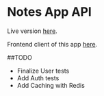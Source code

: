 # Notes App API

Live version [here](https://reta-notes-api.herokuapp.com/api-docs/).

Frontend client of this app [here](https://github.com/retaLazyCodes/notes-client).


##TODO

- Finalize User tests
- Add Auth tests
- Add Caching with Redis
